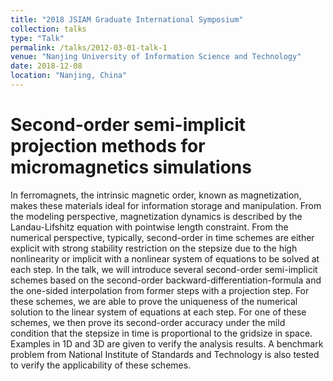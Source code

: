 ```yaml
---
title: "2018 JSIAM Graduate International Symposium"
collection: talks
type: "Talk"
permalink: /talks/2012-03-01-talk-1
venue: "Nanjing University of Information Science and Technology"
date: 2018-12-08
location: "Nanjing, China"
---
```

Second-order semi-implicit projection methods for micromagnetics simulations
======
In ferromagnets, the intrinsic magnetic order, known as magnetization, makes these materials ideal for information storage and manipulation. 
From the modeling perspective, magnetization dynamics is described by the Landau-Lifshitz equation with pointwise length constraint. 
From the numerical perspective, typically, second-order in time schemes are either explicit with strong stability restriction on the stepsize due to the high nonlinearity or implicit with a nonlinear system of equations to be solved at each step. 
In the talk, we will introduce several second-order semi-implicit schemes based on the second-order backward-differentiation-formula and the one-sided interpolation from former steps with a projection step. 
For these schemes, we are able to prove the uniqueness of the numerical solution to the linear system of equations at each step. 
For one of these schemes, we then prove its second-order accuracy under the mild condition that the stepsize in time is proportional to the gridsize in space. 
Examples in 1D and 3D are given to verify the analysis results.
A benchmark problem from National Institute of Standards and Technology is also tested to verify the applicability of these schemes.
